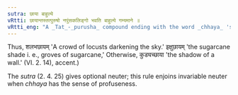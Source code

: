 ```yaml
---
sutra: छाया बाहुल्ये
vRtti: छायान्तस्तत्पुरुषो नपुंसकलिङ्गो भवति बाहुल्ये गम्यमाने ॥
vRtti_eng: "A _Tat_-_purusha_ compound ending with the word _chhaya_ 'shadow' is neuter in gender when the sense is that of profuseness of the thing indicated by the first term."
---
```

Thus, शलभछायम् 'A crowd of locusts darkening the sky.' इक्षुछायम् 'the sugarcane shade i. e., groves of sugarcane,' Otherwise, कुड्यच्छाया 'the shadow of a wall.' (VI. 2. 14), accent.)

The _sutra_ (2. 4. 25) gives optional neuter; this rule enjoins invariable neuter when _chhaya_ has the sense of profuseness.
